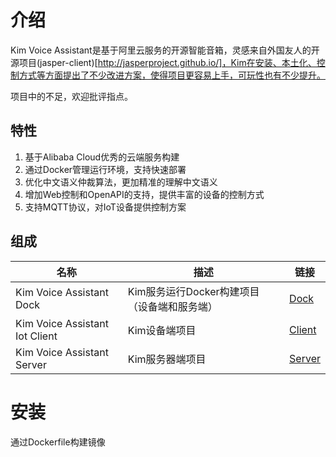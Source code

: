 # 介绍 

Kim Voice Assistant是基于阿里云服务的开源智能音箱，灵感来自外国友人的开源项目(jasper-client)[http://jasperproject.github.io/]，Kim在安装、本土化、控制方式等方面提出了不少改进方案，使得项目更容易上手，可玩性也有不少提升。

项目中的不足，欢迎批评指点。

## 特性

1. 基于Alibaba Cloud优秀的云端服务构建
1. 通过Docker管理运行环境，支持快速部署
1. 优化中文语义仲裁算法，更加精准的理解中文语义
2. 增加Web控制和OpenAPI的支持，提供丰富的设备的控制方式
2. 支持MQTT协议，对IoT设备提供控制方案

## 组成

| 名称 | 描述 | 链接 |
|----|----|----|
| Kim Voice Assistant Dock | Kim服务运行Docker构建项目（设备端和服务端）  | [Dock](https://github.com/tenstone/kim-voice-assistant-dock) |
| Kim Voice Assistant Iot Client | Kim设备端项目 | [Client](https://github.com/tenstone/kim-voice-assistant-iot-client) |
| Kim Voice Assistant Server | Kim服务器端项目 | [Server](https://github.com/tenstone/kim-voice-assistant-server) |

# 安装

通过Dockerfile构建镜像







